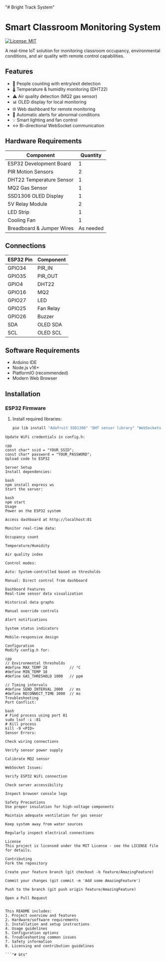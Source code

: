 "# Bright Track System" 
# Smart Classroom Monitoring System

[![License: MIT](https://img.shields.io/badge/License-MIT-yellow.svg)](https://opensource.org/licenses/MIT)

A real-time IoT solution for monitoring classroom occupancy, environmental conditions, and air quality with remote control capabilities.

## Features

- 👥 People counting with entry/exit detection
- 🌡️ Temperature & humidity monitoring (DHT22)
- ⚠️ Air quality detection (MQ2 gas sensor)
- 📊 OLED display for local monitoring
- 🌐 Web dashboard for remote monitoring
- 🔔 Automatic alerts for abnormal conditions
- 💡 Smart lighting and fan control
- ↔️ Bi-directional WebSocket communication

## Hardware Requirements

| Component               | Quantity |
|-------------------------|----------|
| ESP32 Development Board | 1        |
| PIR Motion Sensors      | 2        |
| DHT22 Temperature Sensor| 1        |
| MQ2 Gas Sensor          | 1        |
| SSD1306 OLED Display    | 1        |
| 5V Relay Module         | 2        |
| LED Strip               | 1        |
| Cooling Fan             | 1        |
| Breadboard & Jumper Wires | As needed |

## Connections

| ESP32 Pin | Component     |
|-----------|---------------|
| GPIO34    | PIR_IN        |
| GPIO35    | PIR_OUT       |
| GPIO4     | DHT22         |
| GPIO16    | MQ2           |
| GPIO27    | LED           |
| GPIO25    | Fan Relay     |
| GPIO26    | Buzzer        |
| SDA       | OLED SDA      |
| SCL       | OLED SCL      |

## Software Requirements

- Arduino IDE
- Node.js v16+
- PlatformIO (recommended)
- Modern Web Browser

## Installation

### ESP32 Firmware

1. Install required libraries:
   ```bash
   pio lib install "Adafruit SSD1306" "DHT sensor library" "WebSockets" "ArduinoJson"
   ```

```
Update WiFi credentials in config.h:

cpp
const char* ssid = "YOUR_SSID";
const char* password = "YOUR_PASSWORD";
Upload code to ESP32

Server Setup
Install dependencies:

bash
npm install express ws
Start the server:

bash
npm start
Usage
Power on the ESP32 system

Access dashboard at http://localhost:81

Monitor real-time data:

Occupancy count

Temperature/Humidity

Air quality index

Control modes:

Auto: System-controlled based on thresholds

Manual: Direct control from dashboard

Dashboard Features
Real-time sensor data visualization

Historical data graphs

Manual override controls

Alert notifications

System status indicators

Mobile-responsive design

Configuration
Modify config.h for:

cpp
// Environmental thresholds
#define MAX_TEMP 28          // °C
#define MIN_TEMP 18
#define GAS_THRESHOLD 1000   // ppm

// Timing intervals
#define SEND_INTERVAL 2000   // ms
#define RECONNECT_TIME 3000  // ms
Troubleshooting
Port Conflict:

bash
# Find process using port 81
sudo lsof -i :81
# Kill process
kill -9 <PID>
Sensor Errors:

Check wiring connections

Verify sensor power supply

Calibrate MQ2 sensor

WebSocket Issues:

Verify ESP32 WiFi connection

Check server accessibility

Inspect browser console logs

Safety Precautions
Use proper insulation for high-voltage components

Maintain adequate ventilation for gas sensor

Keep system away from water sources

Regularly inspect electrical connections

License
This project is licensed under the MIT License - see the LICENSE file for details.

Contributing
Fork the repository

Create your feature branch (git checkout -b feature/AmazingFeature)

Commit your changes (git commit -m 'Add some AmazingFeature')

Push to the branch (git push origin feature/AmazingFeature)

Open a Pull Request


This README includes:
1. Project overview and features
2. Hardware/software requirements
3. Installation and setup instructions
4. Usage guidelines
5. Configuration options
6. Troubleshooting common issues
7. Safety information
8. Licensing and contribution guidelines

```"# bts" 
